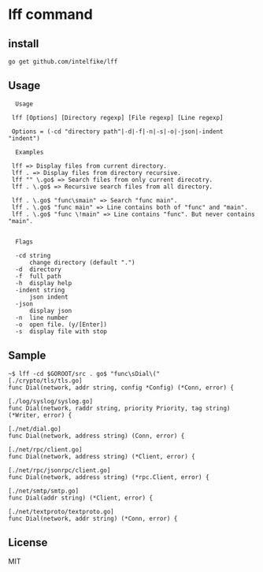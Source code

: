 # lff command

## install

```go get github.com/intelfike/lff```

## Usage

```
  Usage

 lff [Options] [Directory regexp] [File regexp] [Line regexp]

 Options = (-cd "directory path"|-d|-f|-n|-s|-o|-json|-indent "indent")

  Examples

 lff => Display files from current directory.
 lff . => Display files from directory recursive.
 lff "" \.go$ => Search files from only current direcotry.
 lff . \.go$ => Recursive search files from all directory.

 lff . \.go$ "func\smain" => Search "func main".
 lff . \.go$ "func main" => Line contains both of "func" and "main".
 lff . \.go$ "func \!main" => Line contains "func". But never contains "main".


  Flags

  -cd string
      change directory (default ".")
  -d  directory
  -f  full path
  -h  display help
  -indent string
      json indent
  -json
      display json
  -n  line number
  -o  open file. (y/[Enter])
  -s  display file with stop

```

## Sample

```
~$ lff -cd $GOROOT/src . go$ "func\sDial\("
[./crypto/tls/tls.go]
func Dial(network, addr string, config *Config) (*Conn, error) {

[./log/syslog/syslog.go]
func Dial(network, raddr string, priority Priority, tag string) (*Writer, error) {

[./net/dial.go]
func Dial(network, address string) (Conn, error) {

[./net/rpc/client.go]
func Dial(network, address string) (*Client, error) {

[./net/rpc/jsonrpc/client.go]
func Dial(network, address string) (*rpc.Client, error) {

[./net/smtp/smtp.go]
func Dial(addr string) (*Client, error) {

[./net/textproto/textproto.go]
func Dial(network, addr string) (*Conn, error) {

```

## License
MIT
